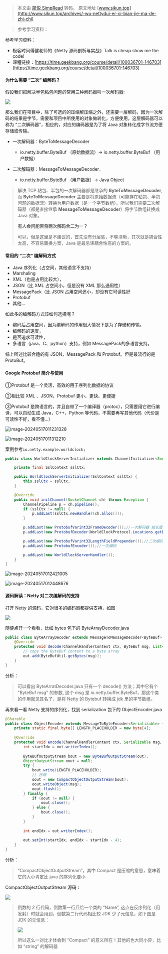 > 本文由 [简悦 SimpRead](http://ksria.com/simpread/) 转码， 原文地址 [www.sikun.top](http://www.sikun.top/archives/-wu-nettydui-er-ci-bian-jie-ma-de-zhi-chi)

> 参考学习资料：

参考学习资料：

*   极客时间傅健老师的《Netty 源码剖析与实战》Talk is cheap.show me the code!
*   课程链接：[https://time.geekbang.org/course/detail/100036701-146703](https://time.geekbang.org/course/detail/100036701-146703)

#### 为什么需要 “二次” 编解码？

假设我们把解决半包粘包问题的常用三种解码器叫一次解码器:

![](images/5、Netty对二次编解码的支持/image-20220226113310221.png)

那么我们在项目中，除了可选的的压缩解压缩之外，还需要一层解码，因为一次解码的结果是字节，需要和项目中所使用的对象做转化，方便使用，这层解码器可以称为 “二次解码器”，相应的，对应的编码器是为了将 Java 对象转化成字节流方便存储或传输。

*   一次解码器：ByteToMessageDecoder
    *   io.netty.buffer.ByteBuf （原始数据流）-> io.netty.buffer.ByteBuf （用户数据）
*   二次解码器：MessageToMessageDecoder_
    
    *   io.netty.buffer.ByteBuf （用户数据）-> Java Object
    
    

> 解决 TCP 粘包、半包的一次解码器都是继承的 **ByteToMessageDecoder**, 而 **ByteToMessageDecoder** 主要是将原始数据流（可能存在粘包、半包问题的数据流）转换为用户数据（是一个字节数组）。所以我们需要二次解码器（都是直接继承 **MessageToMessageDecoder**）将字节数组转换成 Java 对象。
>
> 
>
> **有人会问能否将两次解码合二为一？**
>
> 可以，但是这里是不建议的，首先没有分层感，不够清晰，其次就是耦合性太高，不容易置换方案，Java 是最忌讳耦合性高的方案的。
>



#### 常用的 “二次” 编解码方式

*   Java 序列化（占空间，其他语言不支持）
*   Marshaling
*   XML（也是占用比较大），
*   JSON（比 XML 占空间小，但是没有 XML 那么通用性）
*   MessagePack（比 JSON 占用空间还小，却没有它可读性好
*   Protobuf
*   其他...

如此多的编解码方式该如何选择呢？

*   编码后占用空间，因为编解码的作用很大情况下是为了存储和传输。
*   编解码的速度，
*   是否追求可读性，
*   多语言（java、C、python）支持，例如 MessagePack的多语言支持。

综上所述比较合适的有 JSON，MessagePack 和 Protobuf。但是最流行的是 ProtoBuf。

#### Google Protobuf 简介与使用

①Protobuf 是一个灵活，高效的用于序列化数据的协议

②相比较 XML 、JSON，Protobuf 更小、更快、更便捷

③Protobuf 是跨语言的，并且自带了一个编译器（protoc），只需要用它进行编译，可以自动生成 Java，C++，Python 等代码，不需要再写其他代码（代价是可读性不好，看不懂...）



![image-20240517011231328](images/5、Netty对二次编解码的支持/image-20240517011231328.png)

![image-20240517011312210](images/5、Netty对二次编解码的支持/image-20240517011312210.png)

案例参考`io.netty.example.worldclock;`

```java
public class WorldClockServerInitializer extends ChannelInitializer<SocketChannel> {

    private final SslContext sslCtx;

    public WorldClockServerInitializer(SslContext sslCtx) {
        this.sslCtx = sslCtx;
    }

    @Override
    public void initChannel(SocketChannel ch) throws Exception {
        ChannelPipeline p = ch.pipeline();
        if (sslCtx != null) {
            p.addLast(sslCtx.newHandler(ch.alloc()));
        }

        p.addLast(new ProtobufVarint32FrameDecoder());//一次解码器 按长度粘包
        p.addLast(new ProtobufDecoder(WorldClockProtocol.Locations.getDefaultInstance()));//二次解码

        p.addLast(new ProtobufVarint32LengthFieldPrepender());//二次编码  添加长度
        p.addLast(new ProtobufEncoder());//一次编码

        p.addLast(new WorldClockServerHandler());
    }
}
```

![image-20240517012421005](images/5、Netty对二次编解码的支持/image-20240517012421005.png)

![image-20240517012448676](images/5、Netty对二次编解码的支持/image-20240517012448676.png)



#### 源码解读：Netty 对二次编解码的支持

打开 Netty 的源码，它对很多的编码器都提供支持，如图

![](images/5、Netty对二次编解码的支持/image-20220226114226046.png)

随便点开一个看看，比如 bytes 包下的 ByteArrayDecoder.java

```java
public class ByteArrayDecoder extends MessageToMessageDecoder<ByteBuf> {
    @Override
    protected void decode(ChannelHandlerContext ctx, ByteBuf msg, List<Object> out) throws Exception {
        // copy the ByteBuf content to a byte array
        out.add(ByteBufUtil.getBytes(msg));
    }
}
```

分析：

> 可以看出 ByteArratDecoder.java 只有一个 decode() 方法；其中它有个 "ByteBuf msg" 的参数, 这个 msg 是 io.netty.buffer.ByteBuf，那这个类的作用就见其名了，是将 Netty 的 Bytebuf 转换成 jdk 里的字节数组。

再来看一看 Netty 支持的序列化，找到 serialization 包下的 ObjectEncoder.java

```java
@Sharable
public class ObjectEncoder extends MessageToByteEncoder<Serializable> {
    private static final byte[] LENGTH_PLACEHOLDER = new byte[4];
 
    @Override
    protected void encode(ChannelHandlerContext ctx, Serializable msg, ByteBuf out) throws Exception {
        int startIdx = out.writerIndex();
 
        ByteBufOutputStream bout = new ByteBufOutputStream(out);
        ObjectOutputStream oout = null;
        try {
            bout.write(LENGTH_PLACEHOLDER);
            // 压缩
            oout = new CompactObjectOutputStream(bout);
            oout.writeObject(msg);
            oout.flush();
        } finally {
            if (oout != null) {
                oout.close();
            } else {
                bout.close();
            }
        }
 
        int endIdx = out.writerIndex();
 
        out.setInt(startIdx, endIdx - startIdx - 4);
    }
}
```

分析：

> “CompactObjectOutputStream”，其中 Compact 是压缩的意思，意味着它的大小肯定比 java 的序列化要小

CompactObjectOutputStream 源码：

![](images/5、Netty对二次编解码的支持/image-20220226114709773.png)

> 倒数的 2 行代码，倒数第一行只给一个类的 “Name”, 这点在反序列化（用发射）时就会用到，倒数第二行代码相比较 JDK 少了元信息，如下图是 JDK 的元信息：
> 
> ![](images/5、Netty对二次编解码的支持/image-20220226114817715-1714235977533-43.png)
> 
> 所以这么一对比才体会到 “Compact” 的意义所在！其他的也大同小异，比如 “string” 的解码器

